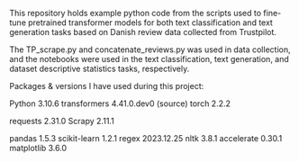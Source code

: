 This repository holds example python code from the scripts used to fine-tune pretrained transformer models for both text 
classification and text generation tasks based on Danish review data collected from Trustpilot.

The TP_scrape.py and concatenate_reviews.py was used in data collection, and the notebooks were used in the text classification, text generation, and dataset descriptive statistics tasks, respectively.




Packages & versions I have used during this project:

Python                       3.10.6
transformers                 4.41.0.dev0 (source)
torch                        2.2.2

requests                     2.31.0
Scrapy                       2.11.1

pandas                       1.5.3
scikit-learn                 1.2.1
regex                        2023.12.25
nltk                         3.8.1
accelerate                   0.30.1
matplotlib                   3.6.0
